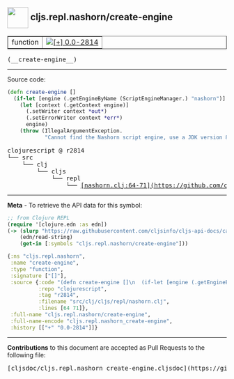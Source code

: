 ## <img width="48px" valign="middle" src="http://i.imgur.com/Hi20huC.png"> cljs.repl.nashorn/create-engine

 <table border="1">
<tr>

<td>function</td>
<td><a href="https://github.com/cljsinfo/cljs-api-docs/tree/0.0-2814"><img valign="middle" alt="[+] 0.0-2814" src="https://img.shields.io/badge/+-0.0--2814-lightgrey.svg"></a> </td>
</tr>
</table>

 <samp>
(__create-engine__)<br>
</samp>

---





Source code:

```clj
(defn create-engine []
  (if-let [engine (.getEngineByName (ScriptEngineManager.) "nashorn")]
    (let [context (.getContext engine)]
      (.setWriter context *out*)
      (.setErrorWriter context *err*)
      engine)
    (throw (IllegalArgumentException.
            "Cannot find the Nashorn script engine, use a JDK version 8 or higher."))))
```

 <pre>
clojurescript @ r2814
└── src
    └── clj
        └── cljs
            └── repl
                └── <ins>[nashorn.clj:64-71](https://github.com/clojure/clojurescript/blob/r2814/src/clj/cljs/repl/nashorn.clj#L64-L71)</ins>
</pre>


---

__Meta__ - To retrieve the API data for this symbol:

```clj
;; from Clojure REPL
(require '[clojure.edn :as edn])
(-> (slurp "https://raw.githubusercontent.com/cljsinfo/cljs-api-docs/catalog/cljs-api.edn")
    (edn/read-string)
    (get-in [:symbols "cljs.repl.nashorn/create-engine"]))
```

```clj
{:ns "cljs.repl.nashorn",
 :name "create-engine",
 :type "function",
 :signature ["[]"],
 :source {:code "(defn create-engine []\n  (if-let [engine (.getEngineByName (ScriptEngineManager.) \"nashorn\")]\n    (let [context (.getContext engine)]\n      (.setWriter context *out*)\n      (.setErrorWriter context *err*)\n      engine)\n    (throw (IllegalArgumentException.\n            \"Cannot find the Nashorn script engine, use a JDK version 8 or higher.\"))))",
          :repo "clojurescript",
          :tag "r2814",
          :filename "src/clj/cljs/repl/nashorn.clj",
          :lines [64 71]},
 :full-name "cljs.repl.nashorn/create-engine",
 :full-name-encode "cljs.repl.nashorn_create-engine",
 :history [["+" "0.0-2814"]]}

```

---

__Contributions__ to this document are accepted as Pull Requests to the following file:

 <pre>
[cljsdoc/cljs.repl.nashorn_create-engine.cljsdoc](https://github.com/cljsinfo/cljs-api-docs/blob/master/cljsdoc/cljs.repl.nashorn_create-engine.cljsdoc)
</pre>

